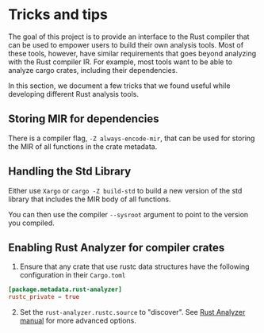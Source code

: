 # Tricks and tips

The goal of this project is to provide an interface to the Rust compiler that can be used to empower users to build
their own analysis tools.
Most of these tools, however, have similar requirements that goes beyond analyzing with the Rust compiler IR.
For example, most tools want to be able to analyze cargo crates, including their dependencies.

In this section, we document a few tricks that we found useful while developing different Rust analysis tools.

## Storing MIR for dependencies

There is a compiler flag, `-Z always-encode-mir`, that can be used for storing the MIR of all functions in the crate
metadata.

## Handling the Std Library

Either use `Xargo` or `cargo -Z build-std` to build a new version of the std library that includes the MIR body of
all functions.

You can then use the compiler `--sysroot` argument to point to the version you compiled.

## Enabling Rust Analyzer for compiler crates

1. Ensure that any crate that use rustc data structures have the following configuration in their `Cargo.toml`

```toml
[package.metadata.rust-analyzer]
rustc_private = true
```

2. Set the `rust-analyzer.rustc.source` to "discover".
   See [Rust Analyzer manual](https://rust-analyzer.github.io/manual.html) for more advanced options.